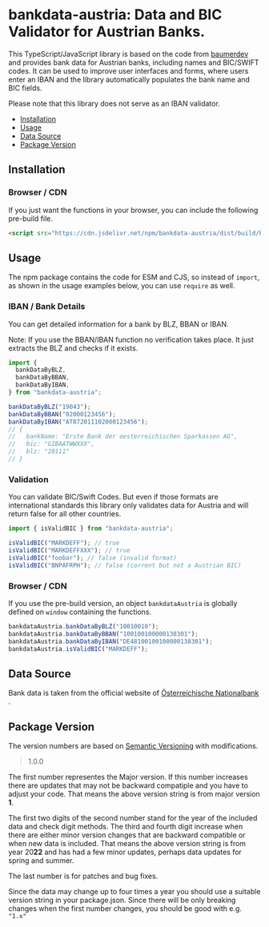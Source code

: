 # bankdata-austria: Data and BIC Validator for Austrian Banks.

This TypeScript/JavaScript library is based on the code from [baumerdev](https://github.com/baumerdev/bankdata-germany) and provides bank data for Austrian banks, including names and BIC/SWIFT codes. It can be used to improve user interfaces and forms, where users enter an IBAN and the library automatically populates the bank name and BIC fields.

Please note that this library does not serve as an IBAN validator.

- [Installation](#installation)
- [Usage](#usage)
- [Data Source](#data-source)
- [Package Version](#package-version)

## Installation

### Browser / CDN

If you just want the functions in your browser, you can include the following
pre-build file.

```html
<script src="https://cdn.jsdelivr.net/npm/bankdata-austria/dist/build/browser.js"></script>
```

## Usage

The npm package contains the code for ESM and CJS, so instead of `import`, as
shown in the usage examples below, you can use `require` as well.

### IBAN / Bank Details

You can get detailed information for a bank by BLZ, BBAN or IBAN.

Note: If you use the BBAN/IBAN function no verification takes place. It just
extracts the BLZ and checks if it exists.

```javascript
import {
  bankDataByBLZ,
  bankDataByBBAN,
  bankDataByIBAN,
} from "bankdata-austria";

bankDataByBLZ("19043");
bankDataByBBAN("02000123456");
bankDataByIBAN("AT872011102000123456");
// {
//   bankName: "Erste Bank der oesterreichischen Sparkassen AG",
//   bic: "GIBAATWWXXX",
//   blz: "20111"
// }
```

### Validation

You can validate BIC/Swift Codes. But even if those formats are international
standards this library only validates data for Austria and will return false
for all other countries.

```javascript
import { isValidBIC } from "bankdata-austria";

isValidBIC("MARKDEFF"); // true
isValidBIC("MARKDEFFXXX"); // true
isValidBIC("foobar"); // false (invalid format)
isValidBIC("BNPAFRPH"); // false (corrent but not a Austrian BIC)
```

### Browser / CDN

If you use the pre-build version, an object `bankdataAustria` is globally
defined on `window` containing the functions.

```javascript
bankdataAustria.bankDataByBLZ("10010010");
bankdataAustria.bankDataByBBAN("100100100000138301");
bankdataAustria.bankDataByIBAN("DE48100100100000138301");
bankdataAustria.isValidBIC("MARKDEFF");
```

## Data Source

Bank data is taken from the official website of
[Österreichische Nationalbank
](https://www.oenb.at/Statistik/Klassifikationen/SEPA-Zahlungsverkehrs-Verzeichnis.html).

## Package Version

The version numbers are based on [Semantic Versioning](https://semver.org/)
with modifications.

> 1.0.0

The first number representes the Major version. If this number increases there
are updates that may not be backward compatiple and you have to adjust your
code. That means the above version string is from major version **1**.

The first two digits of the second number stand for the year of the included
data and check digit methods. The third and fourth digit increase when there
are either minor version changes that are backward compatible or when new data
is included. That means the above version string is from year 20**22** and
has had a few minor updates, perhaps data updates for spring and summer.

The last number is for patches and bug fixes.

Since the data may change up to four times a year you should use a suitable
version string in your package.json. Since there will be only breaking changes
when the first number changes, you should be good with e.g. `"1.x"`

